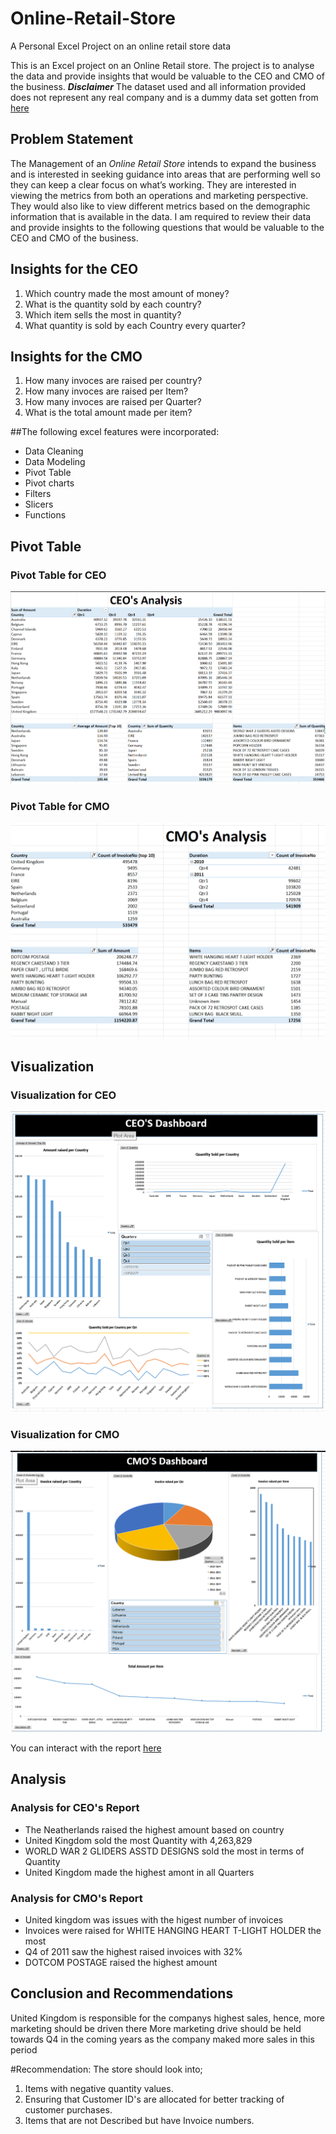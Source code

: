 # Online-Retail-Store
A Personal Excel Project on an online retail store data

This is an Excel project on an Online Retail store.
The project is to analyse the data and provide insights that would be valuable to the CEO and CMO of the business.
**_Disclaimer_** The dataset used and all information provided does not represent any real company and is a dummy data set gotten from [here](https://www.theforage.com/modules/MyXvBcppsW2FkNYCX/cH3hG3rWkTY3MZ4qS?ref=MyWM6uboJHrFWbvTA)

## Problem Statement

The Management of an _Online Retail Store_ intends to expand the business and is interested in seeking guidance into areas that are performing well so they can keep a clear focus on what’s working. They are interested in viewing the metrics from both an operations and marketing perspective. They would also like to view different metrics based on the demographic information that is available in the data.
I am required to review their data and provide insights to the following questions that would be valuable to the CEO and CMO of the business.

## Insights for the CEO
1. Which country made the most amount of money?
2. What is the quantity sold by each country?
3. Which item sells the most in quantity?
4. What quantity is sold by each Country every quarter?

## Insights for the CMO
1. How many invoces are raised per country?
2. How many invoces are raised per Item?
3. How many invoces are raised per Quarter?
4. What is the total amount made per item?

##The following excel features were incorporated:

- Data Cleaning
- Data Modeling
- Pivot Table
- Pivot charts
- Filters
- Slicers
- Functions

## Pivot Table 

### Pivot Table for CEO
![](ceo%20analysis.png)

### Pivot Table for CMO
![](cmo%20analysis.png)

## Visualization

### Visualization for CEO
![](ceo%20dash.png)

### Visualization for CMO
![](cmo%20dash.png)

You can interact with the report [here](https://docs.google.com/spreadsheets/d/1v_OTkJ16YDh3jq1L2qNMPk_S80MZ49iz/edit?usp=share_link&ouid=116331836389547790251&rtpof=true&sd=true)

## Analysis

### Analysis for CEO's Report
- The Neatherlands raised the highest amount based on country
- United Kingdom sold the most Quantity with 4,263,829
- WORLD WAR 2 GLIDERS ASSTD DESIGNS sold the most in terms of Quantity
- United Kingdom made the highest amont in all Quarters

### Analysis for CMO's Report
- United kingdom was issues with the higest number of invoices
- Invoices were raised for WHITE HANGING HEART T-LIGHT HOLDER the most
- Q4 of 2011 saw the highest raised invoices with 32%
- DOTCOM POSTAGE raised the highest amount

## Conclusion and Recommendations
United Kingdom is responsible for the companys highest sales, hence, more marketing should be driven there
More marketing drive should be held towards Q4 in the coming years as the company maked more sales in this period 

#Recommendation: The store should look into;
1. Items with negative quantity values. 
2. Ensuring that Customer ID's are allocated for better tracking of customer purchases.
3. Items that are not Described but have Invoice numbers.
